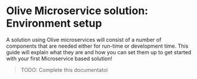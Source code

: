 # Olive Microservice solution: Environment setup

A solution using Olive microservices will consist of a number of components that are needed either for run-time or development time.
This guide will explain what they are and how you can set them up to get started with your first Microservice based solution!

> TODO: Complete this documentatoi


